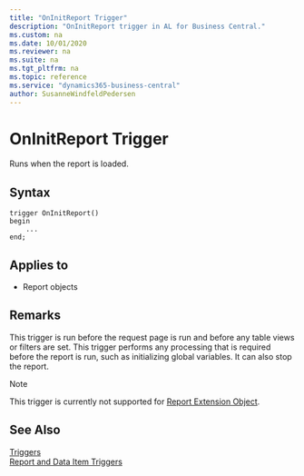 ```yaml
---
title: "OnInitReport Trigger"
description: "OnInitReport trigger in AL for Business Central."
ms.custom: na
ms.date: 10/01/2020
ms.reviewer: na
ms.suite: na
ms.tgt_pltfrm: na
ms.topic: reference
ms.service: "dynamics365-business-central"
author: SusanneWindfeldPedersen
---
```


# OnInitReport Trigger

Runs when the report is loaded.  

## Syntax  

```AL
trigger OnInitReport()
begin
    ...
end;
``` 
  
## Applies to

- Report objects
  
## Remarks  

This trigger is run before the request page is run and before any table views or filters are set. This trigger performs any processing that is required before the report is run, such as initializing global variables. It can also stop the report.  

> [!NOTE]  
> This trigger is currently not supported for [Report Extension Object](../devenv-report-ext-example.md).
  
## See Also  

[Triggers](devenv-triggers.md)  
[Report and Data Item Triggers](devenv-report-and-data-item-triggers.md)  